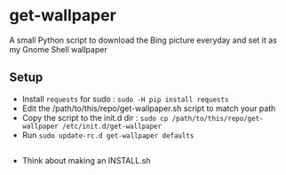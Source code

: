 get-wallpaper
=======

A small Python script to download the Bing picture everyday and set it as my Gnome Shell wallpaper

## Setup

* Install `requests` for sudo : `sudo -H pip install requests`
* Edit the /path/to/this/repo/get-wallpaper.sh script to match your path
* Copy the script to the init.d dir : `sudo cp /path/to/this/repo/get-wallpaper /etc/init.d/get-wallpaper`
* Run `sudo update-rc.d get-wallpaper defaults`

##

* Think about making an INSTALL.sh
